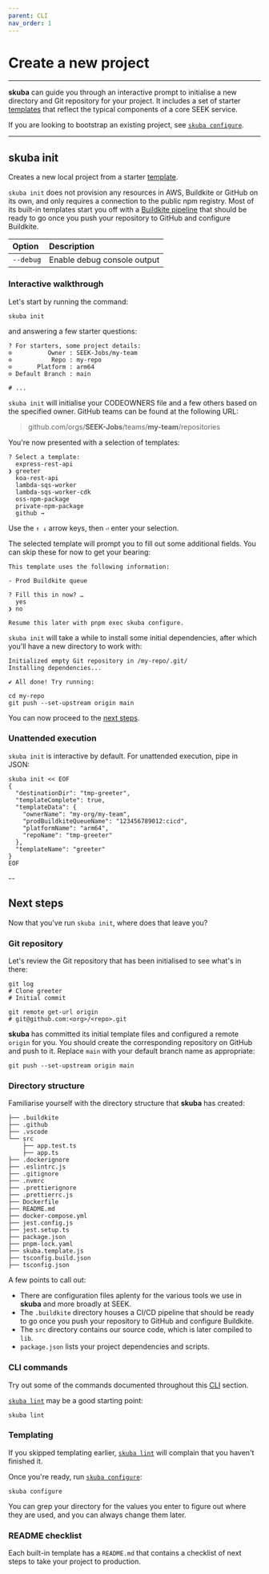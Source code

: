 ```yaml
---
parent: CLI
nav_order: 1
---
```


# Create a new project

---

**skuba** can guide you through an interactive prompt to initialise a new directory and Git repository for your project.
It includes a set of starter [templates] that reflect the typical components of a core SEEK service.

If you are looking to bootstrap an existing project,
see [`skuba configure`].

---

## skuba init

Creates a new local project from a starter [template].

`skuba init` does not provision any resources in AWS, Buildkite or GitHub on its own,
and only requires a connection to the public npm registry.
Most of its built-in templates start you off with a [Buildkite pipeline] that should be ready to go once you push your repository to GitHub and configure Buildkite.

| Option    | Description                 |
| :-------- | :-------------------------- |
| `--debug` | Enable debug console output |

### Interactive walkthrough

Let's start by running the command:

```shell
skuba init
```

and answering a few starter questions:

```shell
? For starters, some project details:
⊙          Owner : SEEK-Jobs/my-team
⊙           Repo : my-repo
⊙       Platform : arm64
⊙ Default Branch : main

# ...
```

`skuba init` will initialise your CODEOWNERS file and a few others based on the specified owner.
GitHub teams can be found at the following URL:

> github.com/orgs/**SEEK-Jobs**/teams/**my-team**/repositories

You're now presented with a selection of templates:

```shell
? Select a template:
  express-rest-api
❯ greeter
  koa-rest-api
  lambda-sqs-worker
  lambda-sqs-worker-cdk
  oss-npm-package
  private-npm-package
  github →
```

Use the `↑ ↓` arrow keys, then `⏎` enter your selection.

The selected template will prompt you to fill out some additional fields.
You can skip these for now to get your bearing:

```shell
This template uses the following information:

- Prod Buildkite queue

? Fill this in now? …
  yes
❯ no

Resume this later with pnpm exec skuba configure.
```

`skuba init` will take a while to install some initial dependencies,
after which you'll have a new directory to work with:

```shell
Initialized empty Git repository in /my-repo/.git/
Installing dependencies...

✔ All done! Try running:

cd my-repo
git push --set-upstream origin main
```

You can now proceed to the [next steps](#next-steps).

### Unattended execution

`skuba init` is interactive by default.
For unattended execution, pipe in JSON:

```shell
skuba init << EOF
{
  "destinationDir": "tmp-greeter",
  "templateComplete": true,
  "templateData": {
    "ownerName": "my-org/my-team",
    "prodBuildkiteQueueName": "123456789012:cicd",
    "platformName": "arm64",
    "repoName": "tmp-greeter"
  },
  "templateName": "greeter"
}
EOF
```

--

## Next steps

Now that you've run `skuba init`, where does that leave you?

### Git repository

Let's review the Git repository that has been initialised to see what's in there:

```shell
git log
# Clone greeter
# Initial commit

git remote get-url origin
# git@github.com:<org>/<repo>.git
```

**skuba** has committed its initial template files and configured a remote `origin` for you.
You should create the corresponding repository on GitHub and push to it.
Replace `main` with your default branch name as appropriate:

```shell
git push --set-upstream origin main
```

### Directory structure

Familiarise yourself with the directory structure that **skuba** has created:

```shell
├── .buildkite
├── .github
├── .vscode
└── src
    ├── app.test.ts
    ├── app.ts
├── .dockerignore
├── .eslintrc.js
├── .gitignore
├── .nvmrc
├── .prettierignore
├── .prettierrc.js
├── Dockerfile
├── README.md
├── docker-compose.yml
├── jest.config.js
├── jest.setup.ts
├── package.json
├── pnpm-lock.yaml
├── skuba.template.js
├── tsconfig.build.json
├── tsconfig.json
```

A few points to call out:

- There are configuration files aplenty for the various tools we use in **skuba** and more broadly at SEEK.
- The `.buildkite` directory houses a CI/CD pipeline that should be ready to go once you push your repository to GitHub and configure Buildkite.
- The `src` directory contains our source code, which is later compiled to `lib`.
- `package.json` lists your project dependencies and scripts.

### CLI commands

Try out some of the commands documented throughout this [CLI] section.

[`skuba lint`] may be a good starting point:

```shell
skuba lint
```

### Templating

If you skipped templating earlier,
[`skuba lint`] will complain that you haven't finished it.

Once you're ready, run [`skuba configure`]:

```shell
skuba configure
```

You can grep your directory for the values you enter to figure out where they are used,
and you can always change them later.

### README checklist

Each built-in template has a `README.md` that contains a checklist of next steps to take your project to production.

[`skuba configure`]: ./configure.md#skuba-configure
[`skuba lint`]: ./lint.md#skuba-lint
[buildkite pipeline]: https://buildkite.com/docs/pipelines/defining-steps
[cli]: ./index.md
[template]: ../templates
[templates]: ../templates
